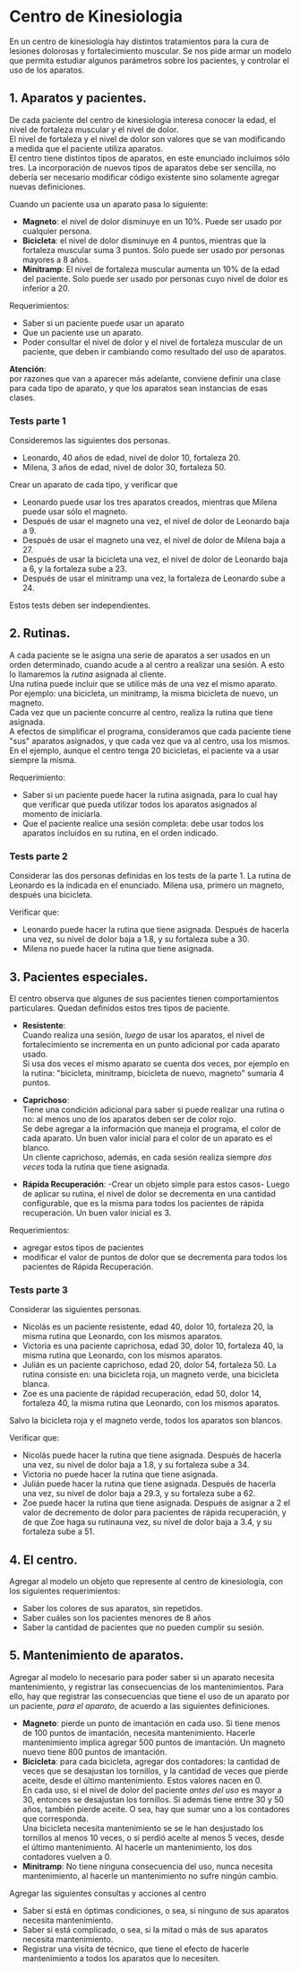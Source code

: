 # Centro de Kinesiologia

En un centro de kinesiología hay distintos tratamientos para la cura de lesiones dolorosas y fortalecimiento muscular.
Se nos pide armar un modelo que permita estudiar algunos parámetros sobre los pacientes, y controlar el uso de los aparatos.


## 1. Aparatos y pacientes.
De cada paciente del centro de kinesiologia interesa conocer la edad, el nivel de fortaleza muscular y el nivel de dolor.  
El nivel de fortaleza y el nivel de dolor son valores que se van modificando a medida que el paciente utiliza aparatos.  
El centro tiene distintos tipos de aparatos, en este enunciado incluimos sólo tres. La incorporación de nuevos tipos de aparatos debe ser sencilla, no debería ser necesario modificar código existente sino solamente agregar nuevas definiciones.
 
Cuando un paciente usa un aparato pasa lo siguiente:
- **Magneto**: el nivel de dolor disminuye en un 10%. Puede ser usado por cualquier persona.
- **Bicicleta**: el nivel de dolor disminuye en 4 puntos, mientras que la fortaleza muscular suma 3 puntos. Solo puede ser usado por personas mayores a 8 años.
- **Minitramp**: El nivel de fortaleza muscular aumenta un 10% de la edad del paciente. Solo puede ser usado por personas cuyo nivel de dolor es inferior a 20.

Requerimientos:
- Saber si un paciente puede usar un aparato
- Que un paciente use un aparato.
- Poder consultar el nivel de dolor y el nivel de fortaleza muscular de un paciente, que deben ir cambiando como resultado del uso de aparatos.

**Atención**:  
por razones que van a aparecer más adelante, conviene definir una clase para cada tipo de aparato, y que los aparatos sean instancias de esas clases.


### Tests parte 1
Consideremos las siguientes dos personas.
- Leonardo, 40 años de edad, nivel de dolor 10, fortaleza 20.
- Milena, 3 años de edad, nivel de dolor 30, fortaleza 50.

Crear un aparato de cada tipo, y verificar que
- Leonardo puede usar los tres aparatos creados, mientras que Milena puede usar sólo el magneto.
- Después de usar el magneto una vez, el nivel de dolor de Leonardo baja a 9.
- Después de usar el magneto una vez, el nivel de dolor de Milena baja a 27.
- Después de usar la bicicleta una vez, el nivel de dolor de Leonardo baja a 6, y la fortaleza sube a 23.
- Después de usar el minitramp una vez, la fortaleza de Leonardo sube a 24.

Estos tests deben ser independientes.


## 2. Rutinas.
A cada paciente se le asigna una serie de aparatos a ser usados en un orden determinado, cuando acude a al centro a realizar una sesión. A esto lo llamaremos la _rutina_ asignada al cliente.  
Una rutina puede incluir que se utilice más de una vez el mismo aparato. Por ejemplo: una bicicleta, un minitramp, la misma bicicleta de nuevo, un magneto.  
Cada vez que un paciente concurre al centro, realiza la rutina que tiene asignada.  
A efectos de simplificar el programa, consideramos que cada paciente tiene "sus" aparatos asignados, y que cada vez que va al centro, usa los mismos. En el ejemplo, aunque el centro tenga 20 bicicletas, el paciente va a usar siempre la misma. 

Requerimiento: 

- Saber si un paciente puede hacer la rutina asignada, para lo cual hay que verificar que pueda utilizar todos
los aparatos asignados al momento de iniciarla.
- Que el paciente realice una sesión completa: debe usar todos los aparatos incluidos en su rutina, en el orden indicado. 


### Tests parte 2
Considerar las dos personas definidas en los tests de la parte 1. La rutina de Leonardo es la indicada en el enunciado. Milena usa, primero un magneto, después una bicicleta. 

Verificar que:
- Leonardo puede hacer la rutina que tiene asignada. Después de hacerla una vez, su nivel de dolor baja a 1.8, y su fortaleza sube a 30.
- Milena no puede hacer la rutina que tiene asignada.


## 3. Pacientes especiales.
El centro observa que algunes de sus pacientes tienen comportamientos particulares. Quedan definidos estos tres tipos de paciente. 

- **Resistente**:  
Cuando realiza una sesión, _luego_ de usar los aparatos, el nivel de fortalecimiento se incrementa en un punto adicional por cada aparato usado.  
Si usa dos veces el mismo aparato se cuenta dos veces, por ejemplo en la rutina: "bicicleta, minitramp, bicicleta de nuevo, magneto" sumaría 4 puntos.

- **Caprichoso**:  
Tiene una condición adicional para saber si puede realizar una rutina o no: 
al menos uno de los aparatos deben ser de color rojo.  
Se debe agregar a la información que maneja el programa, el color de cada aparato. 
Un buen valor inicial para el color de un aparato es el blanco.  
Un cliente caprichoso, además, en cada sesión realiza siempre _dos veces_ toda la rutina que tiene asignada. 

- **Rápida Recuperación**:  -Crear un objeto simple para estos casos-
Luego de aplicar su rutina, el nivel de dolor se decrementa en una cantidad configurable, 
que es la misma para todos los pacientes de rápida recuperación. Un buen valor inicial es 3.

Requerimientos:
- agregar estos tipos de pacientes
- modificar el valor de puntos de dolor que se decrementa para todos los pacientes de Rápida Recuperación.


### Tests parte 3
Considerar las siguientes personas.
- Nicolás es un paciente resistente, edad 40, dolor 10, fortaleza 20, la misma rutina que Leonardo, con los mismos aparatos.
- Victoria es una paciente caprichosa, edad 30, dolor 10, fortaleza 40, la misma rutina que Leonardo, con los mismos aparatos.
- Julián es un paciente caprichoso, edad 20, dolor 54, fortaleza 50. La rutina consiste en: una bicicleta roja, un magneto verde, una bicicleta blanca.
- Zoe es una paciente de rápidad recuperación, edad 50, dolor 14, fortaleza 40, la misma rutina que Leonardo, con los mismos aparatos.

Salvo la bicicleta roja y el magneto verde, todos los aparatos son blancos.

Verificar que:
- Nicolás puede hacer la rutina que tiene asignada. Después de hacerla una vez, su nivel de dolor baja a 1.8, y su fortaleza sube a 34.
- Victoria no puede hacer la rutina que tiene asignada.
- Julián puede hacer la rutina que tiene asignada. Después de hacerla una vez, su nivel de dolor baja a 29.3, y su fortaleza sube a 62.
- Zoe puede hacer la rutina que tiene asignada. Después de asignar a 2 el valor de decremento de dolor para pacientes de rápida recuperación, y de que Zoe haga su rutinauna vez, su nivel de dolor baja a 3.4, y su fortaleza sube a 51.


## 4. El centro.
Agregar al modelo un objeto que represente al centro de kinesiología, con los siguientes requerimientos:
- Saber los colores de sus aparatos, sin repetidos. 
- Saber cuáles son los pacientes menores de 8 años
- Saber la cantidad de pacientes que no pueden cumplir su sesión.



## 5. Mantenimiento de aparatos.
Agregar al modelo lo necesario para poder saber si un aparato necesita mantenimiento, y registrar las consecuencias de los mantenimientos. Para ello, hay que registrar las consecuencias que tiene el uso de un aparato por un paciente, _para el aparato_, de acuerdo a las siguientes definiciones.

- **Magneto**: pierde un punto de imantación en cada uso. Si tiene menos de 100 puntos de imantación, necesita mantenimiento. Hacerle mantenimiento implica agregar 500 puntos de imantación. Un magneto nuevo tiene 800 puntos de imantación.
- **Bicicleta**: para cada bicicleta, agregar dos contadores: la cantidad de veces que se desajustan los tornillos, y la cantidad de veces que pierde aceite, desde el último mantenimiento. Estos valores nacen en 0.  
En cada uso, si el nivel de dolor del paciente _antes del uso_ es mayor a 30, entonces se desajustan los tornillos. Si además tiene entre 30 y 50 años, también pierde aceite. O sea, hay que sumar uno a los contadores que corresponda.  
Una bicicleta necesita mantenimiento se se le han desjustado los tornillos al menos 10 veces, o si perdió aceite al menos 5 veces, desde el último mantenimiento. Al hacerle un mantenimiento, los dos contadores vuelven a 0.
- **Minitramp**: No tiene ninguna consecuencia del uso, nunca necesita mantenimiento, al hacerle un mantenimiento no sufre ningún cambio.

Agregar las siguientes consultas y acciones al centro
- Saber si está en óptimas condiciones, o sea, si ninguno de sus aparatos necesita mantenimiento.
- Saber si está complicado, o sea, si la mitad o más de sus aparatos necesita mantenimiento.
- Registrar una visita de técnico, que tiene el efecto de hacerle mantenimiento a todos los aparatos que lo necesiten.














